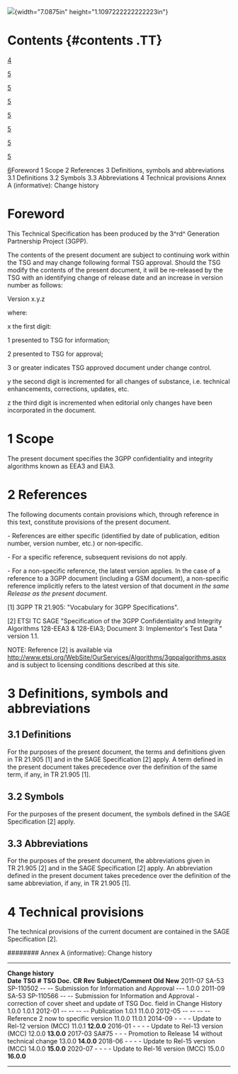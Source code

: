 ![](media/image1.jpeg){width="7.0875in" height="1.1097222222222223in"}

Contents {#contents .TT}
========

[4](#foreword)

[5](#scope)

[5](#references)

[5](#definitions-symbols-and-abbreviations)

[5](#definitions)

[5](#symbols)

[5](#abbreviations)

[5](#technical-provisions)

[6](#annex-a-informative-change-history)Foreword 1 Scope 2 References 3
Definitions, symbols and abbreviations 3.1 Definitions 3.2 Symbols 3.3
Abbreviations 4 Technical provisions Annex A (informative): Change
history

Foreword 
========

This Technical Specification has been produced by the 3^rd^ Generation
Partnership Project (3GPP).

The contents of the present document are subject to continuing work
within the TSG and may change following formal TSG approval. Should the
TSG modify the contents of the present document, it will be re-released
by the TSG with an identifying change of release date and an increase in
version number as follows:

Version x.y.z

where:

x the first digit:

1 presented to TSG for information;

2 presented to TSG for approval;

3 or greater indicates TSG approved document under change control.

y the second digit is incremented for all changes of substance, i.e.
technical enhancements, corrections, updates, etc.

z the third digit is incremented when editorial only changes have been
incorporated in the document.

1 Scope
=======

The present document specifies the 3GPP confidentiality and integrity
algorithms known as EEA3 and EIA3.

2 References
============

The following documents contain provisions which, through reference in
this text, constitute provisions of the present document.

\- References are either specific (identified by date of publication,
edition number, version number, etc.) or non‑specific.

\- For a specific reference, subsequent revisions do not apply.

\- For a non-specific reference, the latest version applies. In the case
of a reference to a 3GPP document (including a GSM document), a
non-specific reference implicitly refers to the latest version of that
document *in the same Release as the present document*.

\[1\] 3GPP TR 21.905: \"Vocabulary for 3GPP Specifications\".

\[2\] ETSI TC SAGE \"Specification of the 3GPP Confidentiality and
Integrity Algorithms 128-EEA3 & 128-EIA3; Document 3: Implementor\'s
Test Data \" version 1.1.

NOTE: Reference \[2\] is available via
<http://www.etsi.org/WebSite/OurServices/Algorithms/3gppalgorithms.aspx>
and is subject to licensing conditions described at this site.

3 Definitions, symbols and abbreviations
========================================

3.1 Definitions
---------------

For the purposes of the present document, the terms and definitions
given in TR 21.905 \[1\] and in the SAGE Specification \[2\] apply. A
term defined in the present document takes precedence over the
definition of the same term, if any, in TR 21.905 \[1\].

3.2 Symbols
-----------

For the purposes of the present document, the symbols defined in the
SAGE Specification \[2\] apply.

3.3 Abbreviations
-----------------

For the purposes of the present document, the abbreviations given in
TR 21.905 \[2\] and in the SAGE Specification \[2\] apply. An
abbreviation defined in the present document takes precedence over the
definition of the same abbreviation, if any, in TR 21.905 \[1\].

4 Technical provisions
======================

The technical provisions of the current document are contained in the
SAGE Specification \[2\].

######## Annex A (informative): Change history

  -------------------- ------------ -------------- -------- --------- -------------------------------------------------------------------------------------------------------------------- --------- ------------
  **Change history**                                                                                                                                                                                 
  **Date**             **TSG \#**   **TSG Doc.**   **CR**   **Rev**   **Subject/Comment**                                                                                                  **Old**   **New**
  2011-07              SA-53        SP-110502      \--      \--       Submission for Information and Approval                                                                              \-\--     1.0.0
  2011-09              SA-53        SP-110566      \--      \--       Submission for Information and Approval - correction of cover sheet and update of TSG Doc. field in Change History   1.0.0     1.0.1
  2012-01              \--          \--            \--      \--       Publication                                                                                                          1.0.1     11.0.0
  2012-05              \--          \--            \--      \--       Reference 2 now to specific version                                                                                  11.0.0    11.0.1
  2014-09              \-           \-             \-       \-        Update to Rel-12 version (MCC)                                                                                       11.0.1    **12.0.0**
  2016-01              \-           \-             \-       \-        Update to Rel-13 version (MCC)                                                                                       12.0.0    **13.0.0**
  2017-03              SA\#75       \-             \-       \-        Promotion to Release 14 without technical change                                                                     13.0.0    **14.0.0**
  2018-06              \-           \-             \-       \-        Update to Rel-15 version (MCC)                                                                                       14.0.0    **15.0.0**
  2020-07              \-           \-             \-       \-        Update to Rel-16 version (MCC)                                                                                       15.0.0    **16.0.0**
  -------------------- ------------ -------------- -------- --------- -------------------------------------------------------------------------------------------------------------------- --------- ------------
